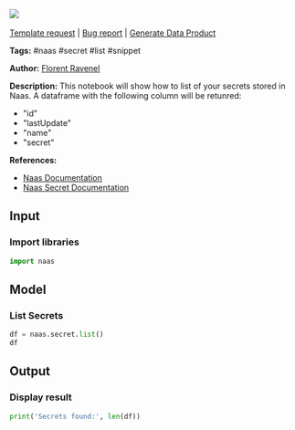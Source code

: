 <a href="https://app.naas.ai/user-redirect/naas/downloader?url=https://raw.githubusercontent.com/jupyter-naas/awesome-notebooks/master/Naas/Naas_List_Secrets.ipynb" target="_parent"><img src="https://naasai-public.s3.eu-west-3.amazonaws.com/Open_in_Naas_Lab.svg"/></a><br><br><a href="https://github.com/jupyter-naas/awesome-notebooks/issues/new?assignees=&labels=&template=template-request.md&title=Tool+-+Action+of+the+notebook+">Template request</a> | <a href="https://github.com/jupyter-naas/awesome-notebooks/issues/new?assignees=&labels=bug&template=bug_report.md&title=Naas+-+List+Secrets:+Error+short+description">Bug report</a> | <a href="https://app.naas.ai/user-redirect/naas/downloader?url=https://raw.githubusercontent.com/jupyter-naas/awesome-notebooks/master/Naas/Naas_Start_data_product.ipynb" target="_parent">Generate Data Product</a>

**Tags:** #naas #secret #list #snippet

**Author:** [Florent Ravenel](https://www.linkedin.com/in/florent-ravenel)

**Description:** This notebook will show how to list of your secrets stored in Naas.
A dataframe with the following column will be retunred:
- "id"
- "lastUpdate"
- "name"
- "secret"

**References:**
- [Naas Documentation](https://docs.naas.ai/)
- [Naas Secret Documentation](https://docs.naas.ai/features/secret)

## Input

### Import libraries


```python
import naas
```

## Model

### List Secrets


```python
df = naas.secret.list()
df
```

## Output

### Display result


```python
print('Secrets found:', len(df))
```

 

